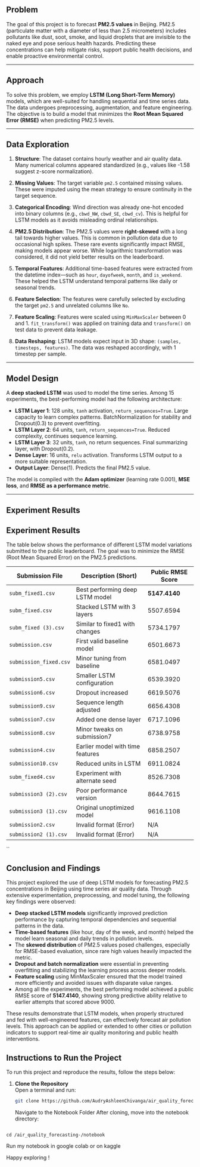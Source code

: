 ## Problem

The goal of this project is to forecast **PM2.5 values** in Beijing. PM2.5 (particulate matter with a diameter of less than 2.5 micrometers) includes pollutants like dust, soot, smoke, and liquid droplets that are invisible to the naked eye and pose serious health hazards. Predicting these concentrations can help mitigate risks, support public health decisions, and enable proactive environmental control.

---

## Approach

To solve this problem, we employ **LSTM (Long Short-Term Memory)** models, which are well-suited for handling sequential and time series data. The data undergoes preprocessing, augmentation, and feature engineering. The objective is to build a model that minimizes the **Root Mean Squared Error (RMSE)** when predicting PM2.5 levels.

---

## Data Exploration

1. **Structure**: The dataset contains hourly weather and air quality data. Many numerical columns appeared standardized (e.g., values like -1.58 suggest z-score normalization).

2. **Missing Values**: The target variable `pm2.5` contained missing values. These were imputed using the mean strategy to ensure continuity in the target sequence.

3. **Categorical Encoding**: Wind direction was already one-hot encoded into binary columns (e.g., `cbwd_NW`, `cbwd_SE`, `cbwd_cv`). This is helpful for LSTM models as it avoids misleading ordinal relationships.

4. **PM2.5 Distribution**: The PM2.5 values were **right-skewed** with a long tail towards higher values. This is common in pollution data due to occasional high spikes. These rare events significantly impact RMSE, making models appear worse. While logarithmic transformation was considered, it did not yield better results on the leaderboard.

5. **Temporal Features**: Additional time-based features were extracted from the datetime index—such as `hour`, `dayofweek`, `month`, and `is_weekend`. These helped the LSTM understand temporal patterns like daily or seasonal trends.

6. **Feature Selection**: The features were carefully selected by excluding the target `pm2.5` and unrelated columns like `No`.

7. **Feature Scaling**: Features were scaled using `MinMaxScaler` between 0 and 1. `fit_transform()` was applied on training data and `transform()` on test data to prevent data leakage.

8. **Data Reshaping**: LSTM models expect input in 3D shape: `(samples, timesteps, features)`. The data was reshaped accordingly, with 1 timestep per sample.

---

## Model Design

A **deep stacked LSTM** was used to model the time series. Among 15 experiments, the best-performing model had the following architecture:

- **LSTM Layer 1**: 128 units, `tanh` activation, `return_sequences=True`. Large capacity to learn complex patterns. BatchNormalization for stability and Dropout(0.3) to prevent overfitting.
- **LSTM Layer 2**: 64 units, `tanh`, `return_sequences=True`. Reduced complexity, continues sequence learning.
- **LSTM Layer 3**: 32 units, `tanh`, no return sequences. Final summarizing layer, with Dropout(0.2).
- **Dense Layer**: 16 units, `relu` activation. Transforms LSTM output to a more suitable representation.
- **Output Layer**: Dense(1). Predicts the final PM2.5 value.

The model is compiled with the **Adam optimizer** (learning rate 0.001), **MSE loss**, and **RMSE as a performance metric**.

---

## Experiment Results

## Experiment Results

The table below shows the performance of different LSTM model variations submitted to the public leaderboard. The goal was to minimize the RMSE (Root Mean Squared Error) on the PM2.5 predictions.

| Submission File        | Description (Short)           | Public RMSE Score |
|------------------------|--------------------------------|-------------------|
| `subm_fixed1.csv`      | Best performing deep LSTM model | **5147.4140**     |
| `subm_fixed.csv`       | Stacked LSTM with 3 layers      | 5507.6594         |
| `subm_fixed (3).csv`   | Similar to fixed1 with changes  | 5734.1797         |
| `submission.csv`       | First valid baseline model      | 6501.6673         |
| `submission_fixed.csv` | Minor tuning from baseline      | 6581.0497         |
| `submission5.csv`      | Smaller LSTM configuration      | 6539.3920         |
| `submission6.csv`      | Dropout increased               | 6619.5076         |
| `submission9.csv`      | Sequence length adjusted        | 6656.4308         |
| `submission7.csv`      | Added one dense layer           | 6717.1096         |
| `submission8.csv`      | Minor tweaks on submission7     | 6738.9758         |
| `submission4.csv`      | Earlier model with time features| 6858.2507         |
| `submission10.csv`     | Reduced units in LSTM           | 6911.0824         |
| `subm_fixed4.csv`      | Experiment with alternate seed  | 8526.7308         |
| `submission3 (2).csv`  | Poor performance version        | 8644.7615         |
| `submission3 (1).csv`  | Original unoptimized model      | 9616.1108         |
| `submission2.csv`      | Invalid format (Error)          | N/A               |
| `submission2 (1).csv`  | Invalid format (Error)          | N/A               |

``
## Conclusion and Findings

This project explored the use of deep LSTM models for forecasting PM2.5 concentrations in Beijing using time series air quality data. Through extensive experimentation, preprocessing, and model tuning, the following key findings were observed:

- **Deep stacked LSTM models** significantly improved prediction performance by capturing temporal dependencies and sequential patterns in the data.
- **Time-based features** (like hour, day of the week, and month) helped the model learn seasonal and daily trends in pollution levels.
- The **skewed distribution** of PM2.5 values posed challenges, especially for RMSE-based evaluation, since rare high values heavily impacted the metric.
- **Dropout and batch normalization** were essential in preventing overfitting and stabilizing the learning process across deeper models.
- **Feature scaling** using MinMaxScaler ensured that the model trained more efficiently and avoided issues with disparate value ranges.
- Among all the experiments, the best performing model achieved a public RMSE score of **5147.4140**, showing strong predictive ability relative to earlier attempts that scored above 9000.

These results demonstrate that LSTM models, when properly structured and fed with well-engineered features, can effectively forecast air pollution levels. This approach can be applied or extended to other cities or pollution indicators to support real-time air quality monitoring and public health interventions.

## Instructions to Run the Project

To run this project and reproduce the results, follow the steps below:

1. **Clone the Repository**  
   Open a terminal and run:
   ```bash
   git clone https://github.com/AudryAshleenChivanga/air_quality_forecasting-
   ````
   Navigate to the Notebook Folder
After cloning, move into the notebook directory:

````
 
cd /air_quality_forecasting-/notebook
````

Run my notebook in google colab or on kaggle

Happy exploring !